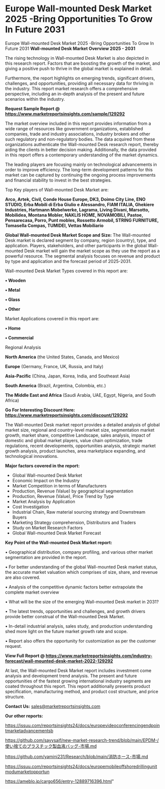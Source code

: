 # Europe Wall-mounted Desk Market 2025 -Bring Opportunities To Grow In Future 2031
Europe Wall-mounted Desk Market 2025 -Bring Opportunities To Grow In Future 2031
<Strong> Wall-mounted Desk Market Overview 2025 - 2031</strong>

The rising technology in Wall-mounted Desk Market is also depicted in this research report. Factors that are boosting the growth of the market, and giving a positive push to thrive in the global market is explained in detail.

Furthermore, the report highlights on emerging trends, significant drivers, challenges, and opportunities, providing all necessary data for thriving in the industry. This report market research offers a comprehensive perspective, including an in-depth analysis of the present and future scenarios within the industry.

<strong>Request Sample Report @ <a href=https://www.marketreportsinsights.com/sample/129292>https://www.marketreportsinsights.com/sample/129292</a></strong>

The market overview included in this report provides information from a wide range of resources like government organizations, established companies, trade and industry associations, industry brokers and other such regulatory and non-regulatory bodies. The data acquired from these organizations authenticate the Wall-mounted Desk research report, thereby aiding the clients in better decision making. Additionally, the data provided in this report offers a contemporary understanding of the market dynamics.

The leading players are focusing mainly on technological advancements in order to improve efficiency. The long-term development patterns for this market can be captured by continuing the ongoing process improvements and financial stability to invest in the best strategies.

Top Key players of Wall-mounted Desk Market are:

<strong>Arco, Artek, Civil, Conde House Europe, DK3, Doimo City Line, ENO STUDIO, Erba Mobili di Erba Giulio e Alessandro, FIAM ITALIA, Ghekiere Industries, Hartmann Mobelwerke, Lagrama, Living Divani, Marsotto, Mobilidea, Montana Mobler, NAKLIS HOME, NOVAMOBILI, Pastoe, Pensarecasa, Porro, Punt mobles, Rossetto Armobil, STRING FURNITURE, Tomasella Compas, TUMIDEI, Vettas Mobiliario</strong>

<strong><b>Global Wall-mounted Desk Market Scope and Size:</b></strong>
The Wall-mounted Desk market is declared segment by company, region (country), type, and application. Players, stakeholders, and other participants in the global Wall-mounted Desk market will gain the market scope as they use the report as a powerful resource. The segmental analysis focuses on revenue and product by type and application and the forecast period of 2025-2031.

Wall-mounted Desk Market Types covered in this report are:

<strong>• Wooden

• Metal

• Glass

• Other</strong>

Market Applications covered in this report are:

<strong>• Home

• Commercial</strong> 

Regional Analysis

<strong>North America</strong> (the United States, Canada, and Mexico)

<strong>Europe</strong> (Germany, France, UK, Russia, and Italy)

<strong>Asia-Pacific</strong> (China, Japan, Korea, India, and Southeast Asia)

<strong>South America</strong> (Brazil, Argentina, Colombia, etc.)

<strong>The Middle East and Africa</strong> (Saudi Arabia, UAE, Egypt, Nigeria, and South Africa)

<strong>Go For Interesting Discount Here: <a href=https://www.marketreportsinsights.com/discount/129292>https://www.marketreportsinsights.com/discount/129292</a></strong>

The Wall-mounted Desk market report provides a detailed analysis of global market size, regional and country-level market size, segmentation market growth, market share, competitive Landscape, sales analysis, impact of domestic and global market players, value chain optimization, trade regulations, recent developments, opportunities analysis, strategic market growth analysis, product launches, area marketplace expanding, and technological innovations.

<strong><b>Major factors covered in the report:</b></strong>
<ul>
  <li>Global Wall-mounted Desk Market </li>
  <li>Economic Impact on the Industry</li>
  <li>Market Competition in terms of Manufacturers</li>
  <li>Production, Revenue (Value) by geographical segmentation</li>
  <li>Production, Revenue (Value), Price Trend by Type</li>
  <li>Market Analysis by Application</li>
  <li>Cost Investigation</li>
  <li>Industrial Chain, Raw material sourcing strategy and Downstream Buyers</li>
  <li>Marketing Strategy comprehension, Distributors and Traders</li>
  <li>Study on Market Research Factors</li>
  <li>Global Wall-mounted Desk Market Forecast</li>
</ul>

<strong><b>Key Point of the Wall-mounted Desk Market report:</b></strong>

• Geographical distribution, company profiling, and various other market segmentation are provided in the report.

• For better understanding of the global Wall-mounted Desk market status, the accurate market valuation which comprises of size, share, and revenue are also covered.

• Analysis of the competitive dynamic factors better extrapolate the complete market overview

• What will be the size of the emerging Wall-mounted Desk market in 2031?

• The latest trends, opportunities and challenges, and growth drivers provide better construal of the Wall-mounted Desk Market.

• In-detail industrial analysis, sales study, and production understanding shed more light on the future market growth rate and scope.

• Report also offers the opportunity for customization as per the customer request.

<strong><b>View Full Report @ <a href=https://www.marketreportsinsights.com/industry-forecast/wall-mounted-desk-market-2022-129292>https://www.marketreportsinsights.com/industry-forecast/wall-mounted-desk-market-2022-129292</a></b></strong>


At last, the Wall-mounted Desk Market report includes investment come analysis and development trend analysis. The present and future opportunities of the fastest growing international industry segments are coated throughout this report. This report additionally presents product specification, manufacturing method, and product cost structure, and price structure.

<strong>Contact Us:</strong>
sales@marketreportsinsights.com

<strong>Our other reports:</strong>

<a href=https://issuu.com/reportsinsights24/docs/europevideoconferencingendpointmarketadvancementsb>https://issuu.com/reportsinsights24/docs/europevideoconferencingendpointmarketadvancementsb</a>

<a href=https://github.com/sayysaif/new-market-research-trend/blob/main/EPDM-/使い捨てのプラスチック製血液バッグ-市場.md>https://github.com/sayysaif/new-market-research-trend/blob/main/EPDM-/使い捨てのプラスチック製血液バッグ-市場.md</a>

<a href=https://github.com/yamini231/Research/blob/main/消防ホース-市場.md>https://github.com/yamini231/Research/blob/main/消防ホース-市場.md</a>

<a href=https://issuu.com/reportsinsights24/docs/europemobileoffshoredrillingunitmodumarketopportun>https://issuu.com/reportsinsights24/docs/europemobileoffshoredrillingunitmodumarketopportun</a>

<a href=https://ameblo.jp/cargo656/entry-12889716396.html>https://ameblo.jp/cargo656/entry-12889716396.html</a>"
